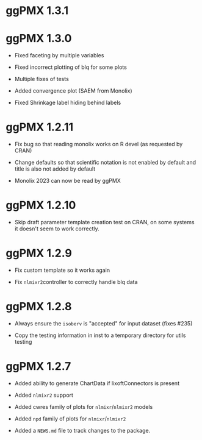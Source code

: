 # ggPMX 1.3.1

# ggPMX 1.3.0

* Fixed faceting by multiple variables

* Fixed incorrect plotting of blq for some plots

* Multiple fixes of tests

* Added convergence plot (SAEM from Monolix)

* Fixed Shrinkage label hiding behind labels


# ggPMX 1.2.11

* Fix bug so that reading monolix works on R devel (as requested by CRAN)

* Change defaults so that scientific notation is not enabled by default
  and title is also not added by default

* Monolix 2023 can now be read by ggPMX

# ggPMX 1.2.10

* Skip draft parameter template creation test on CRAN, on some systems
  it doesn't seem to work correctly.

# ggPMX 1.2.9

* Fix custom template so it works again

* Fix `nlmixr2`controller to correctly handle blq data

# ggPMX 1.2.8

* Always ensure the `isoberv` is "accepted" for input dataset (fixes #235)

* Copy the testing information in inst to a temporary directory for utils testing

# ggPMX 1.2.7

* Added ability to generate ChartData if lixoftConnectors is present

* Added `nlmixr2` support

* Added cwres family of plots for `nlmixr`/`nlmixr2` models

* Added `npd` family of plots for `nlmixr`/`nlmixr2`

* Added a `NEWS.md` file to track changes to the package.
